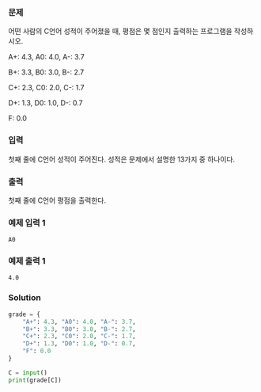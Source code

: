 ### 문제
어떤 사람의 C언어 성적이 주어졌을 때, 평점은 몇 점인지 출력하는 프로그램을 작성하시오.

A+: 4.3, A0: 4.0, A-: 3.7

B+: 3.3, B0: 3.0, B-: 2.7

C+: 2.3, C0: 2.0, C-: 1.7

D+: 1.3, D0: 1.0, D-: 0.7

F: 0.0

### 입력
첫째 줄에 C언어 성적이 주어진다. 성적은 문제에서 설명한 13가지 중 하나이다.

### 출력
첫째 줄에 C언어 평점을 출력한다.

### 예제 입력 1 
    A0
### 예제 출력 1 
    4.0
### Solution
```python
grade = {
    "A+": 4.3, "A0": 4.0, "A-": 3.7,
    "B+": 3.3, "B0": 3.0, "B-": 2.7,
    "C+": 2.3, "C0": 2.0, "C-": 1.7,
    "D+": 1.3, "D0": 1.0, "D-": 0.7,
    "F": 0.0
}

C = input()
print(grade[C])
```
